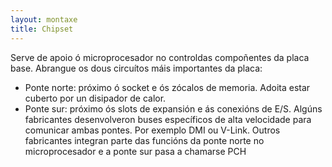 ```yaml
---
layout: montaxe
title: Chipset
---
```


Serve de apoio ó microprocesador no controldas compoñentes da placa base. Abrangue os dous circuítos máis importantes da placa: 
* Ponte norte: próximo ó socket  e ós zócalos de memoria. Adoita estar cuberto por un disipador de calor.
* Ponte sur: próximo ós slots de expansión e ás conexións de E/S.
Algúns fabricantes desenvolveron buses específicos de alta velocidade para comunicar ambas pontes. Por exemplo DMI ou V-Link. 
Outros fabricantes integran parte das funcións da ponte norte no microprocesador e a ponte sur pasa a chamarse PCH
